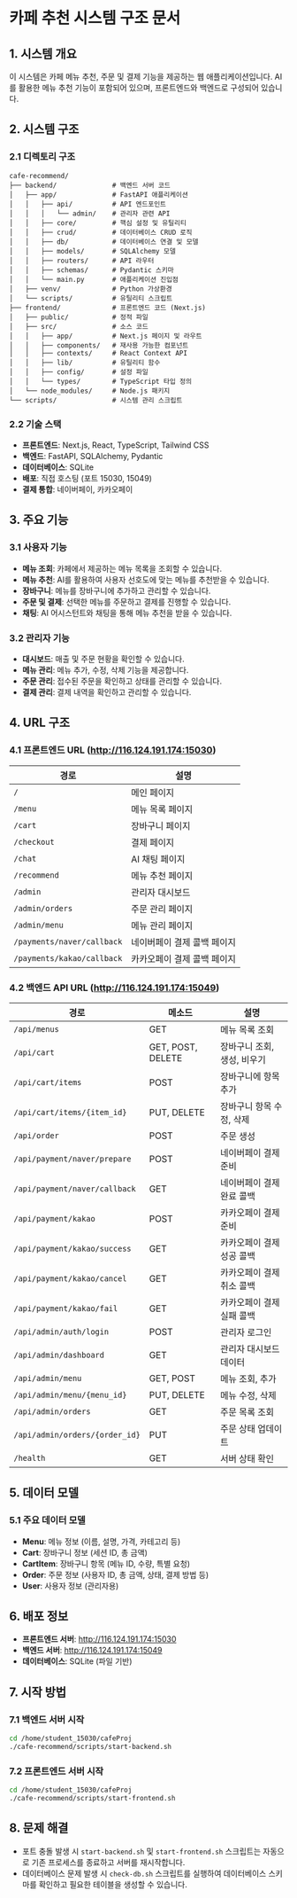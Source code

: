 # 카페 추천 시스템 구조 문서

## 1. 시스템 개요

이 시스템은 카페 메뉴 추천, 주문 및 결제 기능을 제공하는 웹 애플리케이션입니다. AI를 활용한 메뉴 추천 기능이 포함되어 있으며, 프론트엔드와 백엔드로 구성되어 있습니다.

## 2. 시스템 구조

### 2.1 디렉토리 구조

```
cafe-recommend/
├── backend/              # 백엔드 서버 코드
│   ├── app/              # FastAPI 애플리케이션
│   │   ├── api/          # API 엔드포인트
│   │   │   └── admin/    # 관리자 관련 API
│   │   ├── core/         # 핵심 설정 및 유틸리티
│   │   ├── crud/         # 데이터베이스 CRUD 로직
│   │   ├── db/           # 데이터베이스 연결 및 모델
│   │   ├── models/       # SQLAlchemy 모델
│   │   ├── routers/      # API 라우터
│   │   ├── schemas/      # Pydantic 스키마
│   │   └── main.py       # 애플리케이션 진입점
│   ├── venv/             # Python 가상환경
│   └── scripts/          # 유틸리티 스크립트
├── frontend/             # 프론트엔드 코드 (Next.js)
│   ├── public/           # 정적 파일
│   ├── src/              # 소스 코드
│   │   ├── app/          # Next.js 페이지 및 라우트
│   │   ├── components/   # 재사용 가능한 컴포넌트
│   │   ├── contexts/     # React Context API
│   │   ├── lib/          # 유틸리티 함수
│   │   ├── config/       # 설정 파일
│   │   └── types/        # TypeScript 타입 정의
│   └── node_modules/     # Node.js 패키지
└── scripts/              # 시스템 관리 스크립트
```

### 2.2 기술 스택

- **프론트엔드**: Next.js, React, TypeScript, Tailwind CSS
- **백엔드**: FastAPI, SQLAlchemy, Pydantic
- **데이터베이스**: SQLite
- **배포**: 직접 호스팅 (포트 15030, 15049)
- **결제 통합**: 네이버페이, 카카오페이

## 3. 주요 기능

### 3.1 사용자 기능

- **메뉴 조회**: 카페에서 제공하는 메뉴 목록을 조회할 수 있습니다.
- **메뉴 추천**: AI를 활용하여 사용자 선호도에 맞는 메뉴를 추천받을 수 있습니다.
- **장바구니**: 메뉴를 장바구니에 추가하고 관리할 수 있습니다.
- **주문 및 결제**: 선택한 메뉴를 주문하고 결제를 진행할 수 있습니다.
- **채팅**: AI 어시스턴트와 채팅을 통해 메뉴 추천을 받을 수 있습니다.

### 3.2 관리자 기능

- **대시보드**: 매출 및 주문 현황을 확인할 수 있습니다.
- **메뉴 관리**: 메뉴 추가, 수정, 삭제 기능을 제공합니다.
- **주문 관리**: 접수된 주문을 확인하고 상태를 관리할 수 있습니다.
- **결제 관리**: 결제 내역을 확인하고 관리할 수 있습니다.

## 4. URL 구조

### 4.1 프론트엔드 URL (http://116.124.191.174:15030)

| 경로 | 설명 |
|------|------|
| `/` | 메인 페이지 |
| `/menu` | 메뉴 목록 페이지 |
| `/cart` | 장바구니 페이지 |
| `/checkout` | 결제 페이지 |
| `/chat` | AI 채팅 페이지 |
| `/recommend` | 메뉴 추천 페이지 |
| `/admin` | 관리자 대시보드 |
| `/admin/orders` | 주문 관리 페이지 |
| `/admin/menu` | 메뉴 관리 페이지 |
| `/payments/naver/callback` | 네이버페이 결제 콜백 페이지 |
| `/payments/kakao/callback` | 카카오페이 결제 콜백 페이지 |

### 4.2 백엔드 API URL (http://116.124.191.174:15049)

| 경로 | 메소드 | 설명 |
|------|--------|------|
| `/api/menus` | GET | 메뉴 목록 조회 |
| `/api/cart` | GET, POST, DELETE | 장바구니 조회, 생성, 비우기 |
| `/api/cart/items` | POST | 장바구니에 항목 추가 |
| `/api/cart/items/{item_id}` | PUT, DELETE | 장바구니 항목 수정, 삭제 |
| `/api/order` | POST | 주문 생성 |
| `/api/payment/naver/prepare` | POST | 네이버페이 결제 준비 |
| `/api/payment/naver/callback` | GET | 네이버페이 결제 완료 콜백 |
| `/api/payment/kakao` | POST | 카카오페이 결제 준비 |
| `/api/payment/kakao/success` | GET | 카카오페이 결제 성공 콜백 |
| `/api/payment/kakao/cancel` | GET | 카카오페이 결제 취소 콜백 |
| `/api/payment/kakao/fail` | GET | 카카오페이 결제 실패 콜백 |
| `/api/admin/auth/login` | POST | 관리자 로그인 |
| `/api/admin/dashboard` | GET | 관리자 대시보드 데이터 |
| `/api/admin/menu` | GET, POST | 메뉴 조회, 추가 |
| `/api/admin/menu/{menu_id}` | PUT, DELETE | 메뉴 수정, 삭제 |
| `/api/admin/orders` | GET | 주문 목록 조회 |
| `/api/admin/orders/{order_id}` | PUT | 주문 상태 업데이트 |
| `/health` | GET | 서버 상태 확인 |

## 5. 데이터 모델

### 5.1 주요 데이터 모델

- **Menu**: 메뉴 정보 (이름, 설명, 가격, 카테고리 등)
- **Cart**: 장바구니 정보 (세션 ID, 총 금액)
- **CartItem**: 장바구니 항목 (메뉴 ID, 수량, 특별 요청)
- **Order**: 주문 정보 (사용자 ID, 총 금액, 상태, 결제 방법 등)
- **User**: 사용자 정보 (관리자용)

## 6. 배포 정보

- **프론트엔드 서버**: http://116.124.191.174:15030
- **백엔드 서버**: http://116.124.191.174:15049
- **데이터베이스**: SQLite (파일 기반)

## 7. 시작 방법

### 7.1 백엔드 서버 시작

```bash
cd /home/student_15030/cafeProj
./cafe-recommend/scripts/start-backend.sh
```

### 7.2 프론트엔드 서버 시작

```bash
cd /home/student_15030/cafeProj
./cafe-recommend/scripts/start-frontend.sh
```

## 8. 문제 해결

- 포트 충돌 발생 시 `start-backend.sh` 및 `start-frontend.sh` 스크립트는 자동으로 기존 프로세스를 종료하고 서버를 재시작합니다.
- 데이터베이스 문제 발생 시 `check-db.sh` 스크립트를 실행하여 데이터베이스 스키마를 확인하고 필요한 테이블을 생성할 수 있습니다. 